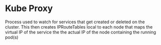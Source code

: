 # Kube Proxy
Process used to watch for services that get created or deleted on the cluster.  This then creates IPRouteTables local to each node that maps the virtual IP of the service the the actual IP of the node containing the running pod(s)